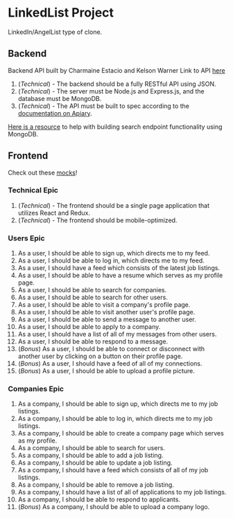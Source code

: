 # LinkedList Project

LinkedIn/AngelList type of clone.

## Backend
Backend API built by Charmaine Estacio and Kelson Warner 
Link to API [here](https://thelinkedlist.herokuapp.com/)

1.  (_Technical_) - The backend should be a fully RESTful API using JSON.
1.  (_Technical_) - The server must be Node.js and Express.js, and the database must be MongoDB.
1.  (_Technical_) - The API must be built to spec according to the [documentation on Apiary](https://linkedlist.docs.apiary.io/).

[Here is a resource](https://docs.mongodb.com/manual/text-search/) to help with building search endpoint functionality using MongoDB.

## Frontend

Check out these [mocks](https://app.moqups.com/michael@rithmschool.com/vgRzAjTRTd/view)!

### Technical Epic

1.  (_Technical_) - The frontend should be a single page application that utilizes React and Redux.
1.  (_Technical_) - The frontend should be mobile-optimized.

### Users Epic

1.  As a user, I should be able to sign up, which directs me to my feed.
1.  As a user, I should be able to log in, which directs me to my feed.
1.  As a user, I should have a feed which consists of the latest job listings.
1.  As a user, I should be able to have a resume which serves as my profile page.
1.  As a user, I should be able to search for companies.
1.  As a user, I should be able to search for other users.
1.  As a user, I should be able to visit a company's profile page.
1.  As a user, I should be able to visit another user's profile page.
1.  As a user, I should be able to send a message to another user.
1.  As a user, I should be able to apply to a company.
1.  As a user, I should have a list of all of my messages from other users.
1.  As a user, I should be able to respond to a message.
1.  (_Bonus_) As a user, I should be able to connect or disconnect with another user by clicking on a button on their profile page.
1.  (_Bonus_) As a user, I should have a feed of all of my connections.
1.  (_Bonus_) As a user, I should be able to upload a profile picture.

### Companies Epic

1.  As a company, I should be able to sign up, which directs me to my job listings.
1.  As a company, I should be able to log in, which directs me to my job listings.
1.  As a company, I should be able to create a company page which serves as my profile.
1.  As a company, I should be able to search for users.
1.  As a company, I should be able to add a job listing.
1.  As a company, I should be able to update a job listing.
1.  As a company, I should have a feed which consists of all of my job listings.
1.  As a company, I should be able to remove a job listing.
1.  As a company, I should have a list of all of applications to my job listings.
1.  As a company, I should be able to respond to applicants.
1.  (_Bonus_) As a company, I should be able to upload a company logo.

